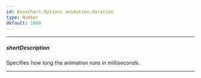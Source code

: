 ```yaml
---
id: BaseChart.Options.animation.duration
type: Number
default: 1000
---
```

---
##### shortDescription
Specifies how long the animation runs in milliseconds.

---
